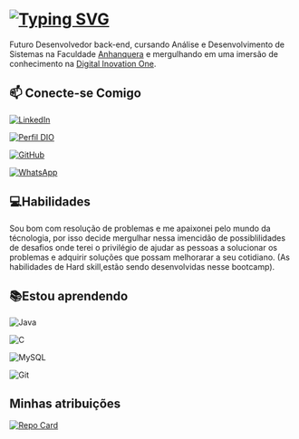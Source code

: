 



# [![Typing SVG](https://readme-typing-svg.herokuapp.com/?color=DAA520&size=35&center=true&vCenter=true&width=1000&lines=Hello+World!+my+name+is+Everton+Silva;Welcome+to+my+GitHub+Profile!:%29)](https://git.io/silvaeverton)



Futuro Desenvolvedor back-end, cursando Análise e Desenvolvimento de Sistemas na Faculdade [Anhanquera](https://www.anhanguera.com/cursos/?utm_source=blog&utm_medium=post/&utm_campaign=O+que+s%C3%A3o+Sistemas+Embarcados?+Conhe%C3%A7a+a+%C3%A1rea+e+a+gradua%C3%A7%C3%A3o&preco=1049) e mergulhando em uma imersão de conhecimento na 
[Digital Inovation One](http://www.dio.me).

## 📫 Conecte-se Comigo
[![LinkedIn](https://img.shields.io/badge/LinkedIn-0077B5?style=for-the-badge&logo=linkedin&logoColor=white)](http://www.linkedin.com/in/everton-rodrigo-a27b421ba)

[![Perfil DIO](https://img.shields.io/badge/-Perfil%20DIO-0A66C2?style=for-the-badge)](https://web.dio.me/users/silvaeverton)

[![GitHub](https://img.shields.io/badge/GitHub-100000?style=for-the-badge&logo=github&logoColor=white)](https://github.com/silvaeverton)

[![WhatsApp](https://img.shields.io/badge/WhatsApp-25D366?style=for-the-badge&logo=whatsapp&logoColor=white)](https://wa.me/5519978076538)

## 💻Habilidades


Sou bom com resolução de problemas e me apaixonei pelo mundo da técnologia, por isso decide mergulhar nessa imencidão de possiblilidades de desafios onde terei o privilégio de ajudar as pessoas a solucionar os problemas e adquirir soluções que possam melhorarar a seu cotidiano.
(As habilidades de Hard skill,estão sendo desenvolvidas nesse bootcamp).

## 📚Estou aprendendo

![Java](https://img.shields.io/badge/java-%23ED8B00.svg?style=for-the-badge&logo=openjdk&logoColor=white)

![C](https://img.shields.io/badge/C-00599C?style=for-the-badge&logo=c&logoColor=white)

![MySQL](https://img.shields.io/badge/MySQL-00000F?style=for-the-badge&logo=mysql&logoColor=white)

![Git](https://img.shields.io/badge/GIT-E44C30?style=for-the-badge&logo=git&logoColor=white)


##  Minhas atribuições

[![Repo Card](https://github-readme-stats.vercel.app/api/pin/?username=123PAU34&repo=dio-lab-open-source&bg_color=122&border_color=30A3DC&show_icons=true&icon_color=50A5DC&title_color=E94D5F&text_color=EEB)](https://github.com/silvaeverton/dio-lab-open-source)





